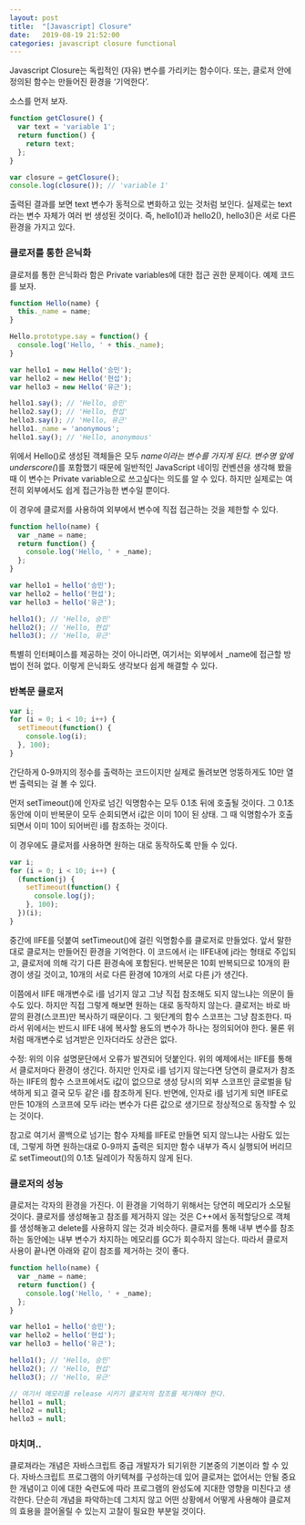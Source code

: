 ```yaml
---
layout: post
title:  "[Javascript] Closure"
date:   2019-08-19 21:52:00
categories: javascript closure functional
---
```


Javascript Closure는 독립적인 (자유) 변수를 가리키는 함수이다. 또는, 클로저 안에 정의된 함수는 만들어진 환경을 ‘기억한다’.

소스를 먼저 보자.

```javascript
function getClosure() {
  var text = 'variable 1';
  return function() {
    return text;
  };
}

var closure = getClosure();
console.log(closure()); // 'variable 1'
```
출력된 결과를 보면 text 변수가 동적으로 변화하고 있는 것처럼 보인다. 실제로는 text라는 변수 자체가 여러 번 생성된 것이다. 즉, hello1()과 hello2(), hello3()은 서로 다른 환경을 가지고 있다.

### 클로저를 통한 은닉화

클로저를 통한 은닉화라 함은 Private variables에 대한 접근 권한 문제이다. 예제 코드를 보자.

```javascript
function Hello(name) {
  this._name = name;
}

Hello.prototype.say = function() {
  console.log('Hello, ' + this._name);
}

var hello1 = new Hello('승민');
var hello2 = new Hello('현섭');
var hello3 = new Hello('유근');

hello1.say(); // 'Hello, 승민'
hello2.say(); // 'Hello, 현섭'
hello3.say(); // 'Hello, 유근'
hello1._name = 'anonymous';
hello1.say(); // 'Hello, anonymous'
```
위에서 Hello()로 생성된 객체들은 모두 _name이라는 변수를 가지게 된다. 변수명 앞에 underscore(_)를 포함했기 때문에 일반적인 JavaScript 네이밍 컨벤션을 생각해 봤을때 이 변수는 Private variable으로 쓰고싶다는 의도를 알 수 있다. 하지만 실제로는 여전히 외부에서도 쉽게 접근가능한 변수일 뿐이다.

이 경우에 클로저를 사용하여 외부에서 변수에 직접 접근하는 것을 제한할 수 있다.
```javascript
function hello(name) {
  var _name = name;
  return function() {
    console.log('Hello, ' + _name);
  };
}

var hello1 = hello('승민');
var hello2 = hello('현섭');
var hello3 = hello('유근');

hello1(); // 'Hello, 승민'
hello2(); // 'Hello, 현섭'
hello3(); // 'Hello, 유근'
```
특별히 인터페이스를 제공하는 것이 아니라면, 여기서는 외부에서 _name에 접근할 방법이 전혀 없다. 이렇게 은닉화도 생각보다 쉽게 해결할 수 있다.

### 반복문 클로저

```javascript
var i;
for (i = 0; i < 10; i++) {
  setTimeout(function() {
    console.log(i);
  }, 100);
}
```
간단하게 0-9까지의 정수를 출력하는 코드이지만 실제로 돌려보면 엉뚱하게도 10만 열 번 출력되는 걸 볼 수 있다.

먼저 setTimeout()에 인자로 넘긴 익명함수는 모두 0.1초 뒤에 호출될 것이다. 그 0.1초 동안에 이미 반복문이 모두 순회되면서 i값은 이미 10이 된 상태. 그 때 익명함수가 호출되면서 이미 10이 되어버린 i를 참조하는 것이다.

이 경우에도 클로저를 사용하면 원하는 대로 동작하도록 만들 수 있다.
```javascript
var i;
for (i = 0; i < 10; i++) {
  (function(j) {
    setTimeout(function() {
      console.log(j);
    }, 100);
  })(i);
}
```
중간에 IIFE를 덧붙여 setTimeout()에 걸린 익명함수를 클로저로 만들었다. 앞서 말한대로 클로저는 만들어진 환경을 기억한다. 이 코드에서 i는 IIFE내에 j라는 형태로 주입되고, 클로저에 의해 각기 다른 환경속에 포함된다. 반복문은 10회 반복되므로 10개의 환경이 생길 것이고, 10개의 서로 다른 환경에 10개의 서로 다른 j가 생긴다.

이쯤에서 IIFE 매개변수로 i를 넘기지 않고 그냥 직접 참조해도 되지 않느냐는 의문이 들 수도 있다. 하지만 직접 그렇게 해보면 원하는 대로 동작하지 않는다. 클로저는 바로 바깥의 환경(스코프)만 복사하기 때문이다. 그 윗단계의 함수 스코프는 그냥 참조한다. 따라서 위에서는 반드시 IIFE 내에 복사할 용도의 변수가 하나는 정의되어야 한다. 물론 위처럼 매개변수로 넘겨받은 인자더라도 상관은 없다.

수정: 위의 이유 설명문단에서 오류가 발견되어 덧붙인다. 위의 예제에서는 IIFE를 통해서 클로저마다 환경이 생긴다. 하지만 인자로 i를 넘기지 않는다면 당연히 클로저가 참조하는 IIFE의 함수 스코프에서도 i값이 없으므로 생성 당시의 외부 스코프인 글로벌을 탐색하게 되고 결국 모두 같은 i를 참조하게 된다. 반면에, 인자로 i를 넘기게 되면 IIFE로 만든 10개의 스코프에 모두 i라는 변수가 다른 값으로 생기므로 정상적으로 동작할 수 있는 것이다.

참고로 여기서 콜백으로 넘기는 함수 자체를 IIFE로 만들면 되지 않느냐는 사람도 있는데, 그렇게 하면 원하는대로 0-9까지 출력은 되지만 함수 내부가 즉시 실행되어 버리므로 setTimeout()의 0.1초 딜레이가 작동하지 않게 된다.

### 클로저의 성능

클로저는 각자의 환경을 가진다. 이 환경을 기억하기 위해서는 당연히 메모리가 소모될 것이다. 클로저를 생성해놓고 참조를 제거하지 않는 것은 C++에서 동적할당으로 객체를 생성해놓고 delete를 사용하지 않는 것과 비슷하다. 클로저를 통해 내부 변수를 참조하는 동안에는 내부 변수가 차지하는 메모리를 GC가 회수하지 않는다. 따라서 클로저 사용이 끝나면 아래와 같이 참조를 제거하는 것이 좋다.

```javascript
function hello(name) {
  var _name = name;
  return function() {
    console.log('Hello, ' + _name);
  };
}

var hello1 = hello('승민');
var hello2 = hello('현섭');
var hello3 = hello('유근');

hello1(); // 'Hello, 승민'
hello2(); // 'Hello, 현섭'
hello3(); // 'Hello, 유근'

// 여기서 메모리를 release 시키기 클로저의 참조를 제거해야 한다.
hello1 = null;
hello2 = null;
hello3 = null;
```

### 마치며..

클로져라는 개념은 자바스크립트 중급 개발자가 되기위한 기본중의 기본이라 할 수 있다.
자바스크립트 프로그램의 아키텍쳐를 구성하는데 있어 클로져는 없어서는 안될 중요한 개념이고 이에 대한 숙련도에 따라 프로그램의 완성도에 지대한 영향을 미친다고 생각한다. 단순히 개념을 파악하는데 그치지 않고 어떤 상황에서 어떻게 사용해야 클로져의 효용을 끌어올릴 수 있는지 고찰이 필요한 부분일 것이다.
